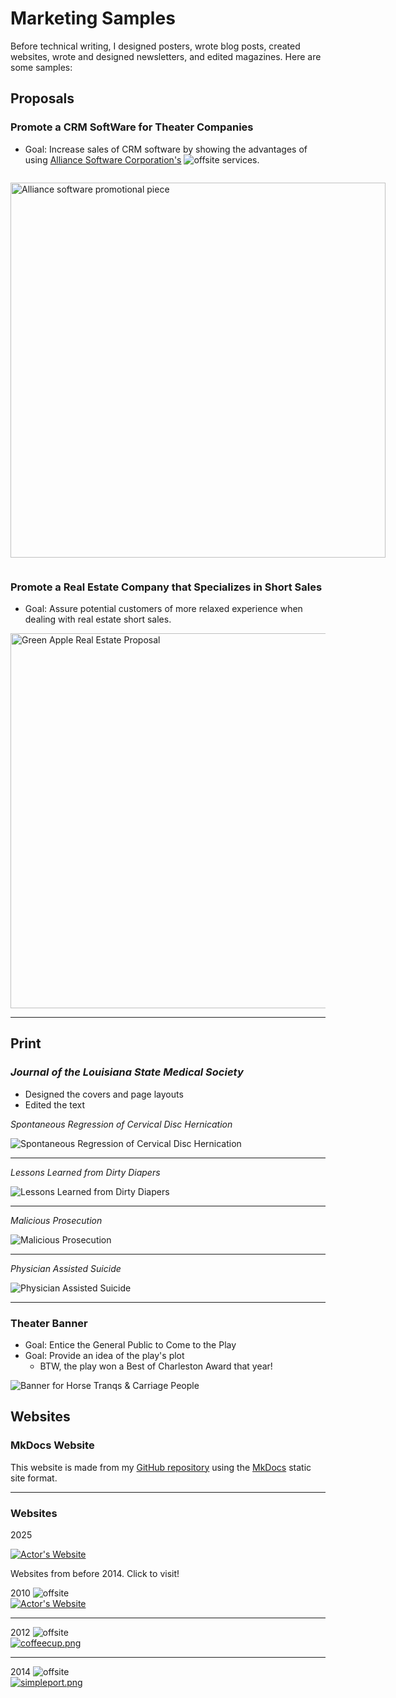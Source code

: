 # Marketing Samples

Before technical writing, I designed posters, wrote blog posts, created websites, wrote and designed newsletters, and edited magazines. Here are some samples:

## Proposals

### Promote a CRM SoftWare for Theater Companies 

* Goal: Increase sales of CRM software by showing the advantages of using [Alliance Software Corporation's](https://wit.edu/directory/aspen-olmsted) ![offsite](images/offsite.jpg) services.


<div style="display: inline-block; gap: 10px;">
 
  <div style="flex: 1;">
   
 <p><img src="../images/Alliance-Proposal-New-Front.jpg" alt="Alliance software promotional piece" width="600"></p>

  </div>
</div>



### Promote a Real Estate Company that Specializes in Short Sales

* Goal: Assure potential customers of more relaxed experience when dealing with real estate short sales.

<div style="display: inline-block; gap: 10px;">
 
  <div style="flex: 1;">
   </div>
</div>

<img src="../images/greenappleproposal.png" alt="Green Apple Real Estate Proposal" width="600">


---

## Print 

### *Journal of the Louisiana State Medical Society*

- Designed the covers and page layouts
- Edited the text




*Spontaneous Regression of Cervical Disc Hernication*

![Spontaneous Regression of Cervical Disc Hernication](images/journalback.jpg) 

---

*Lessons Learned from Dirty Diapers*

![Lessons Learned from Dirty Diapers](images/journalbaby.jpg)

---

*Malicious Prosecution*

![Malicious Prosecution](images/journalprosecution.jpg)

---


*Physician Assisted Suicide*

![Physician Assisted Suicide](images/journalphysician.jpg)

---

### Theater Banner

* Goal: Entice the General Public to Come to the Play
* Goal: Provide an idea of the play's plot
    * BTW, the play won a Best of Charleston Award that year!

![Banner for Horse Tranqs & Carriage People](images/banner-copy.png)

## Websites

### MkDocs Website

This website is made from my [GitHub repository](https://github.com/jenpetsmit) using the [MkDocs](https://www.mkdocs.org/) static site format.

---

###  Websites

2025

[![Actor's Website](images/Hangman.png)](https://rwsmith.net/)

Websites from before 2014. Click to visit!

2010  ![offsite](images/offsite.jpg) <br>
[![Actor's Website](images/rwsmith_home.jpg)](http://jenniferpetroffsmith.me/rwsmith3/index.html) 

---

2012  ![offsite](images/offsite.jpg) <br>
[![coffeecup.png](images/coffeecup.png)](http://jenniferpetroffsmith.me/secondcup/index.htm)

---

2014  ![offsite](images/offsite.jpg)<br>
[![simpleport.png](images/simpleport.png)](http://jenniferpetroffsmith.me/jps/index.html)
  
